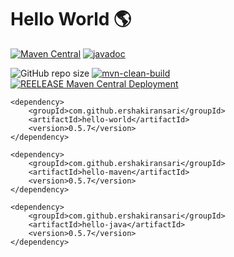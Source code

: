 # Hello World 🌎

[![Maven Central](https://maven-badges.herokuapp.com/maven-central/com.github.ershakiransari/hello-world/badge.svg)](https://maven-badges.herokuapp.com/maven-central/com.github.ershakiransari/hello-world)
[![javadoc](https://javadoc.io/badge2/com.github.ershakiransari/hello-java/javadoc.svg)](https://javadoc.io/doc/com.github.ershakiransari/hello-java)

![GitHub repo size](https://img.shields.io/github/repo-size/ershakiransari/hello-world?color=g&label=Repo%20Size&logo=github)
[![mvn-clean-build](https://github.com/ErShakirAnsari/hello-world/actions/workflows/mvn-clean-build.yml/badge.svg)](https://github.com/ErShakirAnsari/hello-world/actions/workflows/mvn-clean-build.yml)
[![REELEASE Maven Central Deployment](https://github.com/ErShakirAnsari/hello-world/actions/workflows/publish-to-maven-central-with-tag.yml/badge.svg)](https://github.com/ErShakirAnsari/hello-world/actions/workflows/publish-to-maven-central-with-tag.yml)

```
<dependency>
    <groupId>com.github.ershakiransari</groupId>
    <artifactId>hello-world</artifactId>
    <version>0.5.7</version>
</dependency>
```
```
<dependency>
    <groupId>com.github.ershakiransari</groupId>
    <artifactId>hello-maven</artifactId>
    <version>0.5.7</version>
</dependency>
```
```
<dependency>
    <groupId>com.github.ershakiransari</groupId>
    <artifactId>hello-java</artifactId>
    <version>0.5.7</version>
</dependency>
```